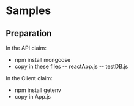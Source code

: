 # Samples

## Preparation

In the API claim:
- npm install mongoose
- copy in these files
-- reactApp.js
-- testDB.js

In the Client claim:
- npm install getenv
- copy in App.js
